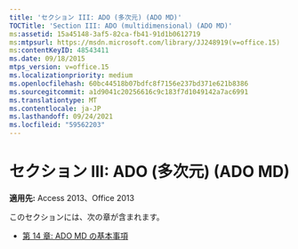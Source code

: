 ```yaml
---
title: 'セクション III: ADO (多次元) (ADO MD)'
TOCTitle: 'Section III: ADO (multidimensional) (ADO MD)'
ms:assetid: 15a45148-3af5-82ca-fb41-91d1b0612719
ms:mtpsurl: https://msdn.microsoft.com/library/JJ248919(v=office.15)
ms:contentKeyID: 48543411
ms.date: 09/18/2015
mtps_version: v=office.15
ms.localizationpriority: medium
ms.openlocfilehash: 60bc44518b07bdfc8f7156e237bd371e621b8386
ms.sourcegitcommit: a1d9041c20256616c9c183f7d1049142a7ac6991
ms.translationtype: MT
ms.contentlocale: ja-JP
ms.lasthandoff: 09/24/2021
ms.locfileid: "59562203"
---
```

# <a name="section-iii-ado-multidimensional-ado-md"></a>セクション III: ADO (多次元) (ADO MD)

**適用先:** Access 2013、Office 2013

このセクションには、次の章が含まれます。

- [第 14 章: ADO MD の基本事項](chapter-14-ado-md-fundamentals.md)

